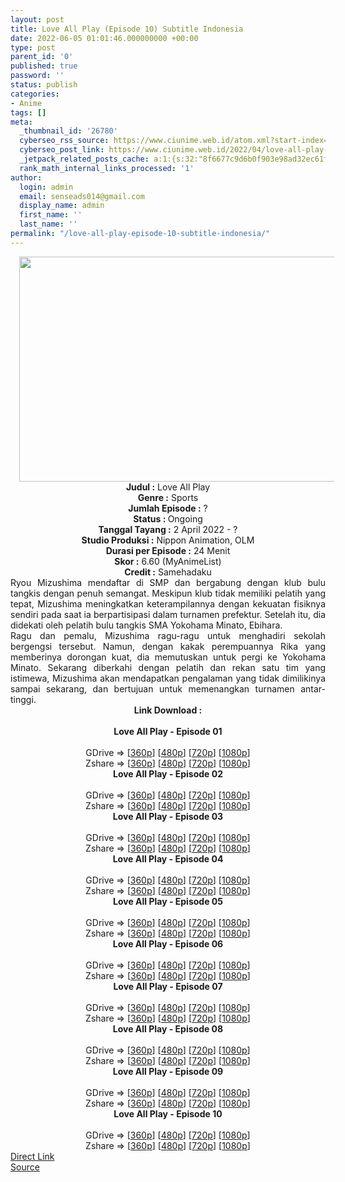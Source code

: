 ```yaml
---
layout: post
title: Love All Play (Episode 10) Subtitle Indonesia
date: 2022-06-05 01:01:46.000000000 +00:00
type: post
parent_id: '0'
published: true
password: ''
status: publish
categories:
- Anime
tags: []
meta:
  _thumbnail_id: '26780'
  cyberseo_rss_source: https://www.ciunime.web.id/atom.xml?start-index=1
  cyberseo_post_link: https://www.ciunime.web.id/2022/04/love-all-play-subtitle-indonesia.html
  _jetpack_related_posts_cache: a:1:{s:32:"8f6677c9d6b0f903e98ad32ec61f8deb";a:2:{s:7:"expires";i:1658592390;s:7:"payload";a:3:{i:0;a:1:{s:2:"id";i:27490;}i:1;a:1:{s:2:"id";i:27328;}i:2;a:1:{s:2:"id";i:27053;}}}}
  rank_math_internal_links_processed: '1'
author:
  login: admin
  email: senseads014@gmail.com
  display_name: admin
  first_name: ''
  last_name: ''
permalink: "/love-all-play-episode-10-subtitle-indonesia/"
---
```

<div class="separator" style="clear: both; text-align: center;"><a href="https://blogger.googleusercontent.com/img/b/R29vZ2xl/AVvXsEhOd4MQ9Q4S0SP1PIuwPXbidP_ZxzwuOZTIE74SVQ0AqXEffCis_5I7VsZ4VrVII8El1M-cRqnDTUFXgtpNafg4E5UzyI3dsqsyl_ovuoPxYUQSJy9mSDu43IRspoO5WXdK-dlHv5fgdazxB5eliOtZPCA6Dy-4jW3eG9GPU1JIyBu0CNL90g-to7a9/s1280/Love%20All%20Play.jpg" style="margin-left: 1em; margin-right: 1em;"><img border="0" data-original-height="720" data-original-width="1280" height="360" src="{{ site.baseurl }}/assets/2022/06/Love%20All%20Play.jpg" width="640" /></a></div>
<div class="separator" style="clear: both; text-align: center;"></div>
<div style="text-align: center;"><b>Judul</b><b><b> </b>:</b> Love All Play</div>
<div style="text-align: center;"><b><b>Genre :</b></b> Sports</div>
<div style="text-align: center;"><b>Jumlah Episode :</b> ?<br /><b>Status :&nbsp;</b>Ongoing<br /><b>Tanggal Tayang :</b> 2 April&nbsp;2022 - ?<br /><b>Studio Produksi :</b>&nbsp;Nippon Animation, OLM<br /><b>Durasi per Episode :</b> 24 Menit</div>
<div style="text-align: center;"><b>Skor :</b> 6.60 (MyAnimeList)</div>
<div style="text-align: center;"><b>Credit :</b>&nbsp;Samehadaku</div>
<div style="text-align: center;"></div>
<div style="text-align: justify;">
<div>Ryou Mizushima mendaftar di SMP dan bergabung dengan klub bulu tangkis dengan penuh semangat. Meskipun klub tidak memiliki pelatih yang tepat, Mizushima meningkatkan keterampilannya dengan kekuatan fisiknya sendiri pada saat ia berpartisipasi dalam turnamen prefektur. Setelah itu, dia didekati oleh pelatih bulu tangkis SMA Yokohama Minato, Ebihara.</div>
<div></div>
<div>Ragu dan pemalu, Mizushima ragu-ragu untuk menghadiri sekolah bergengsi tersebut. Namun, dengan kakak perempuannya Rika yang memberinya dorongan kuat, dia memutuskan untuk pergi ke Yokohama Minato. Sekarang diberkahi dengan pelatih dan rekan satu tim yang istimewa, Mizushima akan mendapatkan pengalaman yang tidak dimilikinya sampai sekarang, dan bertujuan untuk memenangkan turnamen antar-tinggi.</div>
</div>
<div style="text-align: justify;"></div>
<div style="text-align: justify;"></div>
<div style="text-align: center;">
<div style="text-align: center;">
<div style="text-align: left;">
<div style="text-align: center;"><b>Link Download :</b></div>
<div style="text-align: center;"><b><br /></b></div>
<div style="text-align: center;"><span style="text-align: left;"><b>Love All Play&nbsp;</b></span><b>- Episode 01</b></div>
<div style="text-align: center;"><b><br /></b></div>
<div style="text-align: center;">GDrive =&gt; [<a href="https://acefile.co/f/71641794/lap-1-360p-samehadaku-care-mp4" target="_blank" rel="noopener">360p</a>] [<a href="https://acefile.co/f/71641802/lap-1-480p-samehadaku-care-mp4" target="_blank" rel="noopener">480p</a>] [<a href="https://acefile.co/f/71642901/lap-1-mp4hd-samehadaku-care-mp4" target="_blank" rel="noopener">720p</a>] [<a href="https://acefile.co/f/71643990/lap-1-fullhd-samehadaku-care-mp4" target="_blank" rel="noopener">1080p</a>]</div>
<div style="text-align: center;">Zshare =&gt; [<a href="https://www91.zippyshare.com/v/MXSlUB1E/file.html" target="_blank" rel="noopener">360p</a>] [<a href="https://www86.zippyshare.com/v/1WUXSCxu/file.html" target="_blank" rel="noopener">480p</a>] [<a href="https://www30.zippyshare.com/v/LihEDaID/file.html" target="_blank" rel="noopener">720p</a>] [<a href="https://www59.zippyshare.com/v/gqgxBTzP/file.html" target="_blank" rel="noopener">1080p</a>]</div>
<div style="text-align: center;"></div>
<div style="text-align: center;">
<div><span style="text-align: left;"><b>Love All Play&nbsp;</b></span><b>- Episode 02</b></div>
<div><b><br /></b></div>
<div>GDrive =&gt; [<a href="https://acefile.co/f/72223728/lap-2-360p-samehadaku-care-mp4" target="_blank" rel="noopener">360p</a>] [<a href="https://acefile.co/f/72223732/lap-2-480p-samehadaku-care-mp4" target="_blank" rel="noopener">480p</a>] [<a href="https://acefile.co/f/72224098/lap-2-mp4hd-samehadaku-care-mp4" target="_blank" rel="noopener">720p</a>] [<a href="https://acefile.co/f/72224831/lap-2-fullhd-samehadaku-care-mp4" target="_blank" rel="noopener">1080p</a>]</div>
<div>Zshare =&gt; [<a href="https://www104.zippyshare.com/v/3Tjvxvon/file.html" target="_blank" rel="noopener">360p</a>] [<a href="https://www104.zippyshare.com/v/SYqG6tQh/file.html" target="_blank" rel="noopener">480p</a>] [<a href="https://www34.zippyshare.com/v/BDsnGc63/file.html" target="_blank" rel="noopener">720p</a>] [<a href="https://www93.zippyshare.com/v/q0mi1rGY/file.html" target="_blank" rel="noopener">1080p</a>]</div>
<div></div>
<div>
<div><span style="text-align: left;"><b>Love All Play&nbsp;</b></span><b>- Episode 03</b></div>
<div><b><br /></b></div>
<div>GDrive =&gt; [<a href="https://acefile.co/f/72767653/lap-3-360p-samehadaku-care-mp4" target="_blank" rel="noopener">360p</a>] [<a href="https://acefile.co/f/72767661/lap-3-480p-samehadaku-care-mp4" target="_blank" rel="noopener">480p</a>] [<a href="https://acefile.co/f/72767670/lap-3-mp4hd-samehadaku-care-mp4" target="_blank" rel="noopener">720p</a>] [<a href="https://acefile.co/f/72768007/lap-3-fullhd-samehadaku-care-mp4" target="_blank" rel="noopener">1080p</a>]</div>
<div>Zshare =&gt; [<a href="https://www53.zippyshare.com/v/IHp0ZFo4/file.html" target="_blank" rel="noopener">360p</a>] [<a href="https://www53.zippyshare.com/v/w7z3Qfiv/file.html" target="_blank" rel="noopener">480p</a>] [<a href="https://www53.zippyshare.com/v/YT6i2KRo/file.html" target="_blank" rel="noopener">720p</a>] [<a href="https://www81.zippyshare.com/v/h7gUM5Bm/file.html" target="_blank" rel="noopener">1080p</a>]</div>
</div>
<div></div>
<div>
<div><span style="text-align: left;"><b>Love All Play&nbsp;</b></span><b>- Episode 04</b></div>
<div><b><br /></b></div>
<div>GDrive =&gt; [<a href="https://acefile.co/f/73297287/lap-4v2-360p-samehadaku-care-mp4" target="_blank" rel="noopener">360p</a>] [<a href="https://acefile.co/f/73297296/lap-4v2-480p-samehadaku-care-mp4" target="_blank" rel="noopener">480p</a>] [<a href="https://acefile.co/f/73297694/lap-4v2-mp4hd-samehadaku-care-mp4" target="_blank" rel="noopener">720p</a>] [<a href="https://acefile.co/f/73298256/lap-4v2-fullhd-samehadaku-care-mp4" target="_blank" rel="noopener">1080p</a>]</div>
<div>Zshare =&gt; [<a href="https://www5.zippyshare.com/v/w1UlSrNV/file.html" target="_blank" rel="noopener">360p</a>] [<a href="https://www5.zippyshare.com/v/tbu7Vz9k/file.html" target="_blank" rel="noopener">480p</a>] [<a href="https://www15.zippyshare.com/v/7lYsqjlJ/file.html" target="_blank" rel="noopener">720p</a>] [<a href="https://www9.zippyshare.com/v/xZ5yyKjt/file.html" target="_blank" rel="noopener">1080p</a>]</div>
</div>
<div></div>
<div>
<div><span style="text-align: left;"><b>Love All Play&nbsp;</b></span><b>- Episode 05</b></div>
<div><b><br /></b></div>
<div>GDrive =&gt; [<a href="https://acefile.co/f/73835911/lap-5-360p-samehadaku-care-mp4" target="_blank" rel="noopener">360p</a>] [<a href="https://acefile.co/f/73835917/lap-5-480p-samehadaku-care-mp4" target="_blank" rel="noopener">480p</a>] [<a href="https://acefile.co/f/73835922/lap-5-mp4hd-samehadaku-care-mp4" target="_blank" rel="noopener">720p</a>] [<a href="https://acefile.co/f/73836943/lap-5-fullhd-samehadaku-care-mp4" target="_blank" rel="noopener">1080p</a>]</div>
<div>Zshare =&gt; [<a href="https://www41.zippyshare.com/v/XzHJD5h5/file.html" target="_blank" rel="noopener">360p</a>] [<a href="https://www41.zippyshare.com/v/ZW0bx5LM/file.html" target="_blank" rel="noopener">480p</a>] [<a href="https://www41.zippyshare.com/v/iGBNBcXv/file.html" target="_blank" rel="noopener">720p</a>] [<a href="https://www117.zippyshare.com/v/ES8Jd0mU/file.html" target="_blank" rel="noopener">1080p</a>]</div>
</div>
<div></div>
<div>
<div><span style="text-align: left;"><b>Love All Play&nbsp;</b></span><b>- Episode 06</b></div>
<div><b><br /></b></div>
<div>GDrive =&gt; [<a href="https://acefile.co/f/74277235/lap-6-360p-samehadaku-care-mp4" target="_blank" rel="noopener">360p</a>] [<a href="https://acefile.co/f/74277242/lap-6-480p-samehadaku-care-mp4" target="_blank" rel="noopener">480p</a>] [<a href="https://acefile.co/f/74277571/lap-6-mp4hd-samehadaku-care-mp4" target="_blank" rel="noopener">720p</a>] [<a href="https://acefile.co/f/74278081/lap-6-fullhd-samehadaku-care-mp4" target="_blank" rel="noopener">1080p</a>]</div>
<div>Zshare =&gt; [<a href="https://www101.zippyshare.com/v/7MbLasbf/file.html" target="_blank" rel="noopener">360p</a>] [<a href="https://www101.zippyshare.com/v/kjI9DtzT/file.html" target="_blank" rel="noopener">480p</a>] [<a href="https://www27.zippyshare.com/v/rQowOQ3D/file.html" target="_blank" rel="noopener">720p</a>] [<a href="https://www97.zippyshare.com/v/IFMZvIfV/file.html" target="_blank" rel="noopener">1080p</a>]</div>
</div>
<div></div>
<div>
<div><span style="text-align: left;"><b>Love All Play&nbsp;</b></span><b>- Episode 07</b></div>
<div><b><br /></b></div>
<div>GDrive =&gt; [<a href="https://acefile.co/f/74786788/lap-7-360p-samehadaku-care-mp4" target="_blank" rel="noopener">360p</a>] [<a href="https://acefile.co/f/74786794/lap-7-480p-samehadaku-care-mp4" target="_blank" rel="noopener">480p</a>] [<a href="https://acefile.co/f/74786796/lap-7-mp4hd-samehadaku-care-mp4" target="_blank" rel="noopener">720p</a>] [<a href="https://acefile.co/f/74787720/lap-7-fullhd-samehadaku-care-mp4" target="_blank" rel="noopener">1080p</a>]</div>
<div>Zshare =&gt; [<a href="https://www114.zippyshare.com/v/ouo0jiuS/file.html" target="_blank" rel="noopener">360p</a>] [<a href="https://www114.zippyshare.com/v/NIPqRKET/file.html" target="_blank" rel="noopener">480p</a>] [<a href="https://www114.zippyshare.com/v/mTQdSnhP/file.html" target="_blank" rel="noopener">720p</a>] [<a href="https://www78.zippyshare.com/v/O9ZXazqS/file.html" target="_blank" rel="noopener">1080p</a>]</div>
</div>
<div></div>
<div>
<div><span style="text-align: left;"><b>Love All Play&nbsp;</b></span><b>- Episode 08</b></div>
<div><b><br /></b></div>
<div>GDrive =&gt; [<a href="https://acefile.co/f/75264267/lap-8-360p-samehadaku-care-mp4" target="_blank" rel="noopener">360p</a>] [<a href="https://acefile.co/f/75264272/lap-8-480p-samehadaku-care-mp4" target="_blank" rel="noopener">480p</a>] [<a href="https://acefile.co/f/75264737/lap-8-mp4hd-samehadaku-care-mp4" target="_blank" rel="noopener">720p</a>] [<a href="https://acefile.co/f/75265180/lap-8-fullhd-samehadaku-care-mp4" target="_blank" rel="noopener">1080p</a>]</div>
<div>Zshare =&gt; [<a href="https://www52.zippyshare.com/v/TgmidLmX/file.html" target="_blank" rel="noopener">360p</a>] [<a href="https://www52.zippyshare.com/v/TmDCyiMU/file.html" target="_blank" rel="noopener">480p</a>] [<a href="https://www76.zippyshare.com/v/OwWr2TkR/file.html" target="_blank" rel="noopener">720p</a>] [<a href="https://www118.zippyshare.com/v/8cC7SvOb/file.html" target="_blank" rel="noopener">1080p</a>]</div>
</div>
<div></div>
<div>
<div><span style="text-align: left;"><b>Love All Play&nbsp;</b></span><b>- Episode 09</b></div>
<div><b><br /></b></div>
<div>GDrive =&gt; [<a href="https://acefile.co/f/75782710/lap-9-360p-samehadaku-care-mp4" target="_blank" rel="noopener">360p</a>] [<a href="https://acefile.co/f/75782716/lap-9-480p-samehadaku-care-mp4" target="_blank" rel="noopener">480p</a>] [<a href="https://acefile.co/f/75784068/lap-9-mp4hd-samehadaku-care-mp4" target="_blank" rel="noopener">720p</a>] [<a href="https://acefile.co/f/75784521/lap-9-fullhd-samehadaku-care-mp4" target="_blank" rel="noopener">1080p</a>]</div>
<div>Zshare =&gt; [<a href="https://www52.zippyshare.com/v/3JYm5nh2/file.html" target="_blank" rel="noopener">360p</a>] [<a href="https://www52.zippyshare.com/v/znpNvnSR/file.html" target="_blank" rel="noopener">480p</a>] [<a href="https://www120.zippyshare.com/v/DM6F3RKP/file.html" target="_blank" rel="noopener">720p</a>] [<a href="https://www103.zippyshare.com/v/ks9O2DO8/file.html" target="_blank" rel="noopener">1080p</a>]</div>
</div>
<div></div>
<div>
<div><span style="text-align: left;"><b>Love All Play&nbsp;</b></span><b>- Episode 10</b></div>
<div><b><br /></b></div>
<div>GDrive =&gt; [<a href="https://acefile.co/f/76285056/lap-10-360p-samehadaku-care-mp4" target="_blank" rel="noopener">360p</a>] [<a href="https://acefile.co/f/76285066/lap-10-480p-samehadaku-care-mp4" target="_blank" rel="noopener">480p</a>] [<a href="https://acefile.co/f/76285368/lap-10-mp4hd-samehadaku-care-mp4" target="_blank" rel="noopener">720p</a>] [<a href="https://acefile.co/f/76286282/lap-10-fullhd-samehadaku-care-mp4" target="_blank" rel="noopener">1080p</a>]</div>
<div>Zshare =&gt; [<a href="https://www66.zippyshare.com/v/ElNnlHbZ/file.html" target="_blank" rel="noopener">360p</a>] [<a href="https://www66.zippyshare.com/v/CDLEhVaR/file.html" target="_blank" rel="noopener">480p</a>] [<a href="https://www110.zippyshare.com/v/cUS1FE82/file.html" target="_blank" rel="noopener">720p</a>] [<a href="https://www82.zippyshare.com/v/8rSpLppz/file.html" target="_blank" rel="noopener">1080p</a>]</div>
</div>
</div>
</div>
</div>
</div>
<link rel="stylesheet" href="https://cdnjs.cloudflare.com/ajax/libs/font-awesome/4.7.0/css/font-awesome.min.css" />
<div class="divbtn"> <a href="https://handymansurrender.com/fihup8buzv?key=94550f7ce39444073321dde3b8782f97" class="btn"><i class="fa fa-download"></i> Direct Link</a> <br /><a href="https://www.ciunime.web.id/2022/04/love-all-play-subtitle-indonesia.html">Source</a> </div>
